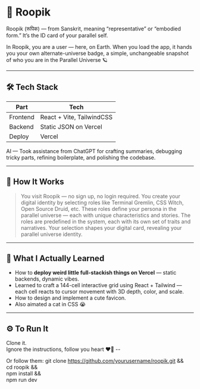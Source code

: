 # 🐾 Roopik

Roopik (रूपिक) — from Sanskrit, meaning “representative” or “embodied form.”
It’s the ID card of your parallel self.

In Roopik, you are a user — here, on Earth.
When you load the app, it hands you your own alternate-universe badge, a simple, unchangeable snapshot of who you are in the Parallel Universe 🪐

---

## 🛠 Tech Stack 

| Part      | Tech           |
|-----------|----------------|
| Frontend  | React + Vite, TailwindCSS |
| Backend   | Static JSON on Vercel |
| Deploy    | Vercel |


 AI — Took assistance from ChatGPT for crafting summaries, debugging tricky parts, refining boilerplate, and polishing the codebase.

  ---

## 🧭 How It Works

> You visit Roopik — no sign up, no login required.
> You create your digital identity by selecting roles like Terminal Gremlin, CSS Witch, Open Source Druid, etc.
> These roles define your persona in the parallel universe — each with unique characteristics and stories.
> The roles are predefined in the system, each with its own set of traits and narratives.
> Your selection shapes your digital card, revealing your parallel universe identity.

---

## 🧠 What I Actually Learned

- How to **deploy weird little full-stackish things on Vercel** — static backends, dynamic vibes.
- Learned to craft a 144-cell interactive grid using React + Tailwind — each cell reacts to cursor movement with 3D depth, color, and scale.
- How to design and implement a cute favicon.
- Also aimated a cat in CSS 😭

---

## ⚙️ To Run It

Clone it.  
Ignore the instructions, follow you heart ❤️‍🔥 --

Or follow them:
git clone https://github.com/yourusername/roopik.git && \
cd roopik && \
npm install && \
npm run dev
